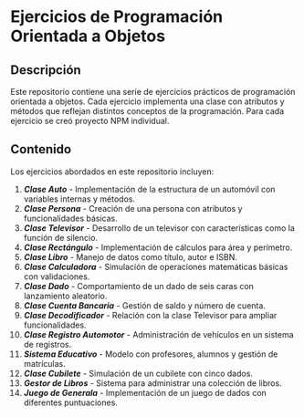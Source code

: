 # Ejercicios de Programación Orientada a Objetos

## Descripción
Este repositorio contiene una serie de ejercicios prácticos de programación orientada a objetos. Cada ejercicio implementa una clase con atributos y métodos que reflejan distintos conceptos de la programación. Para cada ejercicio se creó proyecto NPM individual.

## Contenido
Los ejercicios abordados en este repositorio incluyen:

1. _**Clase Auto**_ - Implementación de la estructura de un automóvil con variables internas y métodos.
2. _**Clase Persona**_ - Creación de una persona con atributos y funcionalidades básicas.
3. _**Clase Televisor**_ - Desarrollo de un televisor con características como la función de silencio.
4. _**Clase Rectángulo**_ - Implementación de cálculos para área y perímetro.
5. _**Clase Libro**_ - Manejo de datos como título, autor e ISBN.
6. _**Clase Calculadora**_ - Simulación de operaciones matemáticas básicas con validaciones.
7. _**Clase Dado**_ - Comportamiento de un dado de seis caras con lanzamiento aleatorio.
8. _**Clase Cuenta Bancaria**_ - Gestión de saldo y número de cuenta.
9. _**Clase Decodificador**_ - Relación con la clase Televisor para ampliar funcionalidades.
10. _**Clase Registro Automotor**_ - Administración de vehículos en un sistema de registros.
11. _**Sistema Educativo**_ - Modelo con profesores, alumnos y gestión de matrículas.
12. _**Clase Cubilete**_ - Simulación de un cubilete con cinco dados.
13. _**Gestor de Libros**_ - Sistema para administrar una colección de libros.
14. _**Juego de Generala**_ - Implementación de un juego de dados con diferentes puntuaciones.
